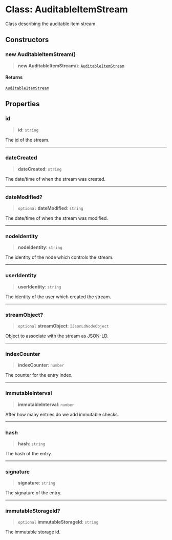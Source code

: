 # Class: AuditableItemStream

Class describing the auditable item stream.

## Constructors

### new AuditableItemStream()

> **new AuditableItemStream**(): [`AuditableItemStream`](AuditableItemStream.md)

#### Returns

[`AuditableItemStream`](AuditableItemStream.md)

## Properties

### id

> **id**: `string`

The id of the stream.

***

### dateCreated

> **dateCreated**: `string`

The date/time of when the stream was created.

***

### dateModified?

> `optional` **dateModified**: `string`

The date/time of when the stream was modified.

***

### nodeIdentity

> **nodeIdentity**: `string`

The identity of the node which controls the stream.

***

### userIdentity

> **userIdentity**: `string`

The identity of the user which created the stream.

***

### streamObject?

> `optional` **streamObject**: `IJsonLdNodeObject`

Object to associate with the stream as JSON-LD.

***

### indexCounter

> **indexCounter**: `number`

The counter for the entry index.

***

### immutableInterval

> **immutableInterval**: `number`

After how many entries do we add immutable checks.

***

### hash

> **hash**: `string`

The hash of the entry.

***

### signature

> **signature**: `string`

The signature of the entry.

***

### immutableStorageId?

> `optional` **immutableStorageId**: `string`

The immutable storage id.
